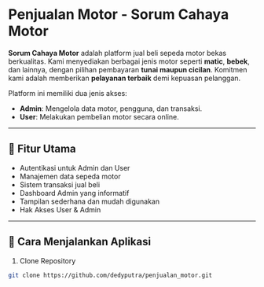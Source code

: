 # Penjualan Motor - Sorum Cahaya Motor

**Sorum Cahaya Motor** adalah platform jual beli sepeda motor bekas berkualitas. Kami menyediakan berbagai jenis motor seperti **matic**, **bebek**, dan lainnya, dengan pilihan pembayaran **tunai maupun cicilan**. Komitmen kami adalah memberikan **pelayanan terbaik** demi kepuasan pelanggan.

Platform ini memiliki dua jenis akses:
- **Admin**: Mengelola data motor, pengguna, dan transaksi.
- **User**: Melakukan pembelian motor secara online.

---

## 🔧 Fitur Utama

- Autentikasi untuk Admin dan User
- Manajemen data sepeda motor
- Sistem transaksi jual beli
- Dashboard Admin yang informatif
- Tampilan sederhana dan mudah digunakan
- Hak Akses User & Admin

---

## 🚀 Cara Menjalankan Aplikasi

 1. Clone Repository

```bash
git clone https://github.com/dedyputra/penjualan_motor.git

